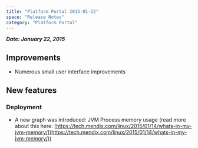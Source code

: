 ```yaml
---
title: "Platform Portal 2015-01-22"
space: "Release Notes"
category: "Platform Portal"
---
```



***Date: January 22, 2015***

## Improvements

*   Numerous small user interface improvements

## New features

### Deployment

*   A new graph was introduced: JVM Process memory usage (read more about this here: [https://tech.mendix.com/linux/2015/01/14/whats-in-my-jvm-memory/](https://tech.mendix.com/linux/2015/01/14/whats-in-my-jvm-memory/))